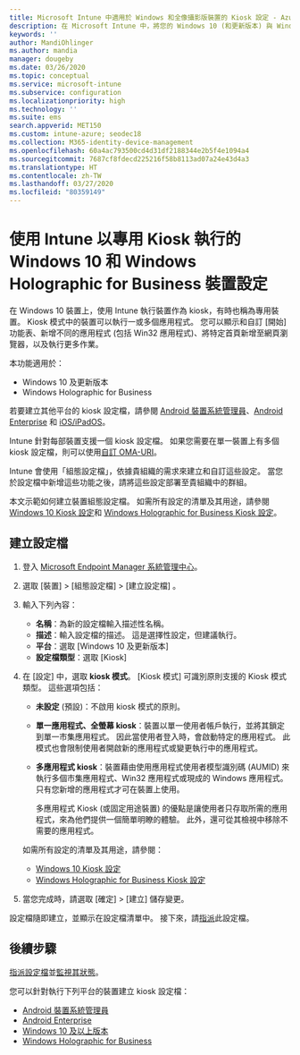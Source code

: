 ```yaml
---
title: Microsoft Intune 中適用於 Windows 和全像攝影版裝置的 Kiosk 設定 - Azure | Microsoft Docs
description: 在 Microsoft Intune 中，將您的 Windows 10 (和更新版本) 與 Windows Holographic for Business 裝置設定為單一應用程式和多應用程式 Kiosk、自訂 [開始] 功能表、新增應用程式、顯示工作列，以及設定網頁瀏覽器。
keywords: ''
author: MandiOhlinger
ms.author: mandia
manager: dougeby
ms.date: 03/26/2020
ms.topic: conceptual
ms.service: microsoft-intune
ms.subservice: configuration
ms.localizationpriority: high
ms.technology: ''
ms.suite: ems
search.appverid: MET150
ms.custom: intune-azure; seodec18
ms.collection: M365-identity-device-management
ms.openlocfilehash: 60a4ac793500cd4d31df2188344e2b5f4e1094a4
ms.sourcegitcommit: 7687cf8fdecd225216f58b8113ad07a24e43d4a3
ms.translationtype: HT
ms.contentlocale: zh-TW
ms.lasthandoff: 03/27/2020
ms.locfileid: "80359149"
---
```

# <a name="windows-10-and-windows-holographic-for-business-device-settings-to-run-as-a-dedicated-kiosk-using-intune"></a>使用 Intune 以專用 Kiosk 執行的 Windows 10 和 Windows Holographic for Business 裝置設定

在 Windows 10 裝置上，使用 Intune 執行裝置作為 kiosk，有時也稱為專用裝置。 Kiosk 模式中的裝置可以執行一或多個應用程式。 您可以顯示和自訂 [開始] 功能表、新增不同的應用程式 (包括 Win32 應用程式)、將特定首頁新增至網頁瀏覽器，以及執行更多作業。 

本功能適用於：

- Windows 10 及更新版本
- Windows Holographic for Business

若要建立其他平台的 kiosk 設定檔，請參閱 [Android 裝置系統管理員](device-restrictions-android.md#kiosk)、[Android Enterprise](device-restrictions-android-for-work.md#dedicated-devices) 和 [iOS/iPadOS](device-restrictions-ios.md#kiosk)。

Intune 針對每部裝置支援一個 kiosk 設定檔。 如果您需要在單一裝置上有多個 kiosk 設定檔，則可以使用[自訂 OMA-URI](custom-settings-windows-10.md)。

Intune 會使用「組態設定檔」，依據貴組織的需求來建立和自訂這些設定。 當您於設定檔中新增這些功能之後，請將這些設定部署至貴組織中的群組。

本文示範如何建立裝置組態設定檔。 如需所有設定的清單及其用途，請參閱 [Windows 10 Kiosk 設定](kiosk-settings-windows.md)和 [Windows Holographic for Business Kiosk 設定](kiosk-settings-holographic.md)。

## <a name="create-the-profile"></a>建立設定檔

1. 登入 [Microsoft Endpoint Manager 系統管理中心](https://go.microsoft.com/fwlink/?linkid=2109431)。
2. 選取 [裝置]   > [組態設定檔]   > [建立設定檔]  。
3. 輸入下列內容：

   - **名稱**：為新的設定檔輸入描述性名稱。
   - **描述**：輸入設定檔的描述。 這是選擇性設定，但建議執行。
   - **平台**：選取 [Windows 10 及更新版本] 
   - **設定檔類型**：選取 [Kiosk] 

4. 在 [設定]  中，選取 **kiosk 模式**。 [Kiosk 模式]  可識別原則支援的 Kiosk 模式類型。 這些選項包括：

    - **未設定** (預設)：不啟用 kiosk 模式的原則。
    - **單一應用程式、全螢幕 kiosk**：裝置以單一使用者帳戶執行，並將其鎖定到單一市集應用程式。 因此當使用者登入時，會啟動特定的應用程式。 此模式也會限制使用者開啟新的應用程式或變更執行中的應用程式。
    - **多應用程式 kiosk**：裝置藉由使用應用程式使用者模型識別碼 (AUMID) 來執行多個市集應用程式、Win32 應用程式或現成的 Windows 應用程式。 只有您新增的應用程式才可在裝置上使用。

        多應用程式 Kiosk (或固定用途裝置) 的優點是讓使用者只存取所需的應用程式，來為他們提供一個簡單明瞭的體驗。 此外，還可從其檢視中移除不需要的應用程式。

    如需所有設定的清單及其用途，請參閱：
      - [Windows 10 Kiosk 設定](kiosk-settings-windows.md)
      - [Windows Holographic for Business Kiosk 設定](kiosk-settings-holographic.md)

5. 當您完成時，請選取 [確定]   > [建立]  儲存變更。

設定檔隨即建立，並顯示在設定檔清單中。 接下來，請[指派](device-profile-assign.md)此設定檔。

## <a name="next-steps"></a>後續步驟

[指派設定檔](device-profile-assign.md)並[監視其狀態](device-profile-monitor.md)。

您可以針對執行下列平台的裝置建立 kiosk 設定檔：

- [Android 裝置系統管理員](device-restrictions-android.md#kiosk)
- [Android Enterprise](device-restrictions-android-for-work.md#dedicated-devices)
- [Windows 10 及以上版本](kiosk-settings-windows.md)
- [Windows Holographic for Business](kiosk-settings-holographic.md)
